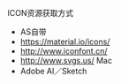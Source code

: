ICON资源获取方式

- AS自带
- https://material.io/icons/
- http://www.iconfont.cn/
- http://www.svgs.us/ Mac
- Adobe AI／Sketch

